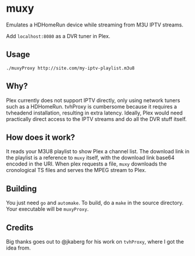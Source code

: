 # muxy
Emulates a HDHomeRun device while streaming from M3U IPTV streams.

Add `localhost:8080` as a DVR tuner in Plex.

## Usage
`./muxyProxy http://site.com/my-iptv-playlist.m3u8`

## Why?
Plex currently does not support IPTV directly, only using network tuners such as a HDHomeRun.
tvhProxy is cumbersome because it requires a tvheadend installation, resulting in extra latency.
Ideally, Plex would need practically direct access to the IPTV streams and do all the DVR stuff itself.

## How does it work?
It reads your M3U8 playlist to show Plex a channel list. The download link in the playlist is a reference to `muxy` itself,
with the download link base64 encoded in the URI. When plex requests a file, `muxy` downloads the cronological TS files
and serves the MPEG stream to Plex.

## Building
You just need `go` and `automake`. To build, do a `make` in the source directory. Your executable will be `muxyProxy`.

## Credits
Big thanks goes out to @jkaberg for his work on `tvhProxy`, where I got the idea from.
